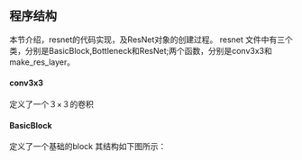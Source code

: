 ## 程序结构
本节介绍，resnet的代码实现，及ResNet对象的创建过程。
resnet 文件中有三个类，分别是BasicBlock,Bottleneck和ResNet;两个函数，分别是conv3x3和make_res_layer。

#### conv3x3
定义了一个３×３的卷积

#### BasicBlock
定义了一个基础的block
其结构如下图所示：
